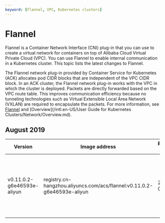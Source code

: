 ```yaml
---
keyword: [Flannel, VPC, Kubernetes clusters]
---
```


# Flannel

Flannel is a Container Network Interface \(CNI\) plug-in that you can use to create a virtual network for containers on top of Alibaba Cloud Virtual Private Cloud \(VPC\). You can use Flannel to enable internal communication in a Kubernetes cluster. This topic lists the latest changes to Flannel.

The Flannel network plug-in provided by Container Service for Kubernetes \(ACK\) allocates pod CIDR blocks that are independent of the VPC CIDR block. In an ACK cluster, the Flannel network plug-in works with the VPC in which the cluster is deployed. Packets are directly forwarded based on the VPC route table. This improves communication efficiency because no tunneling technologies such as Virtual Extensible Local Area Network \(VXLAN\) are required to encapsulate the packets. For more information, see [Flannel](https://github.com/flannel-io/flannel/blob/master/Documentation/alicloud-vpc-backend.md) and [Overview](/intl.en-US/User Guide for Kubernetes Clusters/Network/Overview.md).

## August 2019

|Version|Image address|Release date|Description|Impact|
|-------|-------------|------------|-----------|------|
|v0.11.0.2-g6e46593e-aliyun|registry.cn-hangzhou.aliyuncs.com/acs/flannel:v0.11.0.2-g6e46593e-aliyun|2019-08-02|The issue that source IP addresses are not retained after Flannel is upgraded is fixed.|No impact on workloads.|

